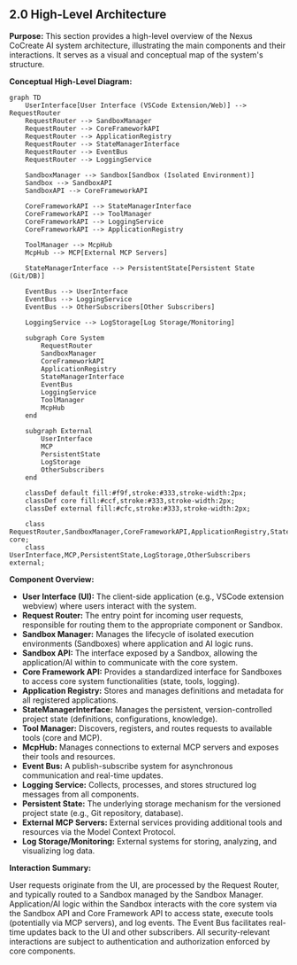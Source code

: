 ## 2.0 High-Level Architecture

**Purpose:** This section provides a high-level overview of the Nexus CoCreate AI system architecture, illustrating the main components and their interactions. It serves as a visual and conceptual map of the system's structure.

**Conceptual High-Level Diagram:**

```mermaid
graph TD
    UserInterface[User Interface (VSCode Extension/Web)] --> RequestRouter
    RequestRouter --> SandboxManager
    RequestRouter --> CoreFrameworkAPI
    RequestRouter --> ApplicationRegistry
    RequestRouter --> StateManagerInterface
    RequestRouter --> EventBus
    RequestRouter --> LoggingService

    SandboxManager --> Sandbox[Sandbox (Isolated Environment)]
    Sandbox --> SandboxAPI
    SandboxAPI --> CoreFrameworkAPI

    CoreFrameworkAPI --> StateManagerInterface
    CoreFrameworkAPI --> ToolManager
    CoreFrameworkAPI --> LoggingService
    CoreFrameworkAPI --> ApplicationRegistry

    ToolManager --> McpHub
    McpHub --> MCP[External MCP Servers]

    StateManagerInterface --> PersistentState[Persistent State (Git/DB)]

    EventBus --> UserInterface
    EventBus --> LoggingService
    EventBus --> OtherSubscribers[Other Subscribers]

    LoggingService --> LogStorage[Log Storage/Monitoring]

    subgraph Core System
        RequestRouter
        SandboxManager
        CoreFrameworkAPI
        ApplicationRegistry
        StateManagerInterface
        EventBus
        LoggingService
        ToolManager
        McpHub
    end

    subgraph External
        UserInterface
        MCP
        PersistentState
        LogStorage
        OtherSubscribers
    end

    classDef default fill:#f9f,stroke:#333,stroke-width:2px;
    classDef core fill:#ccf,stroke:#333,stroke-width:2px;
    classDef external fill:#cfc,stroke:#333,stroke-width:2px;

    class RequestRouter,SandboxManager,CoreFrameworkAPI,ApplicationRegistry,StateManagerInterface,EventBus,LoggingService,ToolManager,McpHub core;
    class UserInterface,MCP,PersistentState,LogStorage,OtherSubscribers external;

```

**Component Overview:**

*   **User Interface (UI):** The client-side application (e.g., VSCode extension webview) where users interact with the system.
*   **Request Router:** The entry point for incoming user requests, responsible for routing them to the appropriate component or Sandbox.
*   **Sandbox Manager:** Manages the lifecycle of isolated execution environments (Sandboxes) where application and AI logic runs.
*   **Sandbox API:** The interface exposed by a Sandbox, allowing the application/AI within to communicate with the core system.
*   **Core Framework API:** Provides a standardized interface for Sandboxes to access core system functionalities (state, tools, logging).
*   **Application Registry:** Stores and manages definitions and metadata for all registered applications.
*   **StateManagerInterface:** Manages the persistent, version-controlled project state (definitions, configurations, knowledge).
*   **Tool Manager:** Discovers, registers, and routes requests to available tools (core and MCP).
*   **McpHub:** Manages connections to external MCP servers and exposes their tools and resources.
*   **Event Bus:** A publish-subscribe system for asynchronous communication and real-time updates.
*   **Logging Service:** Collects, processes, and stores structured log messages from all components.
*   **Persistent State:** The underlying storage mechanism for the versioned project state (e.g., Git repository, database).
*   **External MCP Servers:** External services providing additional tools and resources via the Model Context Protocol.
*   **Log Storage/Monitoring:** External systems for storing, analyzing, and visualizing log data.

**Interaction Summary:**

User requests originate from the UI, are processed by the Request Router, and typically routed to a Sandbox managed by the Sandbox Manager. Application/AI logic within the Sandbox interacts with the core system via the Sandbox API and Core Framework API to access state, execute tools (potentially via MCP servers), and log events. The Event Bus facilitates real-time updates back to the UI and other subscribers. All security-relevant interactions are subject to authentication and authorization enforced by core components.

